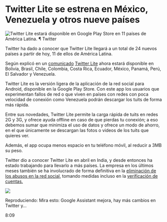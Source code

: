 # Twitter Lite se estrena en México, Venezuela y otros nueve países

![Twitter Lite estará disponible en Google Play Store en 11 países de América Latina. ¶ Twitter]

Twitter ha dado a conocer que Twitter Lite llegará a un total de 24 nuevos países a partir de hoy, 11 de ellos de América Latina.

Según explicó en un [comunicado][] [Twitter Lite] ahora estará disponible en Bolivia, Brasil, Chile, Colombia, Costa Rica, Ecuador, México, Panamá, Perú, El Salvador y Venezuela.

Twitter Lite es la versión ligera de la aplicación de la red social para Android, disponible en la Google Play Store. Con este app los usuarios que experimentan fallos de red o que viven en países con redes con poca velocidad de conexión como Venezuela podrán descargar los tuits de forma más rápida.

Entre sus novedades, Twitter Lite permite la carga rápida de tuits en redes 2G y 3G, y ofrece ayuda offline en caso de que pierdas tu conexión; a eso debemos sumar que minimiza el uso de datos y ofrece un modo de ahorro, en el que únicamente se descargan las fotos o videos de los tuits que quieres ver.

Además, el app ocupa menos espacio en tu teléfono móvil, al reducir a 3MB su peso.

Twitter dio a conocer Twitter Lite en abril en India, y desde entonces ha estado trabajando para llevarlo a más países. La empresa en los últimos meses también se ha involucrado de forma definitiva en la [eliminación de los abusos en la red social], tomando medidas incluso en la [verificación de cuentas.]

![][1]

Reproduciendo: Mira esto: Google Assistant mejora, hay más cambios en Twitter y…

8:09

  [Twitter Lite estará disponible en Google Play Store en 11 países de América Latina. ¶ Twitter]: https://cdn2.cnet.com/img/LI8y19stcvIQUdzbYdH4-DAigtc=/fit-in/570x0/2017/12/01/b36ce794-e0b8-495c-a198-184923a8f4e9/twitter-lite.jpg
  [comunicado]: https://blog.twitter.com/official/en_us/topics/product/2017/twitter-lite-in-the-google-play-store-in-24-more-countries.html#
  [Twitter Lite]: /es/noticias/twitter-estrena-twitter-lite/
  [eliminación de los abusos en la red social]: /es/noticias/twitter-hemos-progresado-en-nuestra-batalla-contra-el-abuso/
  [verificación de cuentas.]: /es/noticias/twitter-elimina-verificacion-a-cuentas-ofensivas/
  [1]: https://cdn1.cnet.com/img/mWcZaiA8Ngv61OQcpdoh6Ra9nY0=/170x96/2017/11/13/70540d7a-cbc5-4563-ab86-b5549ef68168/oneplus-5t-product-21.jpg
